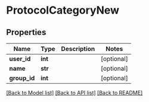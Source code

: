 # ProtocolCategoryNew

## Properties
Name | Type | Description | Notes
------------ | ------------- | ------------- | -------------
**user_id** | **int** |  | [optional] 
**name** | **str** |  | [optional] 
**group_id** | **int** |  | [optional] 

[[Back to Model list]](../README.md#documentation-for-models) [[Back to API list]](../README.md#documentation-for-api-endpoints) [[Back to README]](../README.md)


